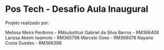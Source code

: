 # Pos Tech - Desafio Aula Inaugural

Projeto realizado por:

Melissa Meira Perdomo - RMsubstituir
Gabriel da Silva Barros - RM366408
Larissa Akemi Iwamoto - RM365798
Marcelo Goes - RM366076
Nayane Costa Guedes - RM366398